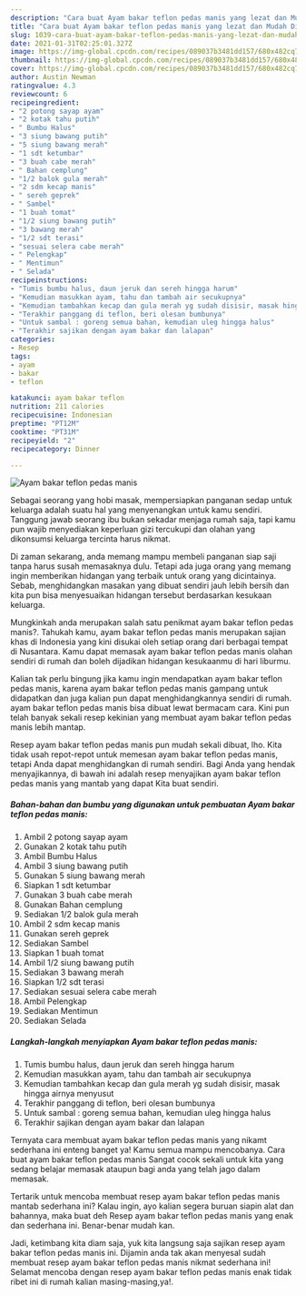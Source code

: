 ```yaml
---
description: "Cara buat Ayam bakar teflon pedas manis yang lezat dan Mudah Dibuat"
title: "Cara buat Ayam bakar teflon pedas manis yang lezat dan Mudah Dibuat"
slug: 1039-cara-buat-ayam-bakar-teflon-pedas-manis-yang-lezat-dan-mudah-dibuat
date: 2021-01-31T02:25:01.327Z
image: https://img-global.cpcdn.com/recipes/089037b3481dd157/680x482cq70/ayam-bakar-teflon-pedas-manis-foto-resep-utama.jpg
thumbnail: https://img-global.cpcdn.com/recipes/089037b3481dd157/680x482cq70/ayam-bakar-teflon-pedas-manis-foto-resep-utama.jpg
cover: https://img-global.cpcdn.com/recipes/089037b3481dd157/680x482cq70/ayam-bakar-teflon-pedas-manis-foto-resep-utama.jpg
author: Austin Newman
ratingvalue: 4.3
reviewcount: 6
recipeingredient:
- "2 potong sayap ayam"
- "2 kotak tahu putih"
- " Bumbu Halus"
- "3 siung bawang putih"
- "5 siung bawang merah"
- "1 sdt ketumbar"
- "3 buah cabe merah"
- " Bahan cemplung"
- "1/2 balok gula merah"
- "2 sdm kecap manis"
- " sereh geprek"
- " Sambel"
- "1 buah tomat"
- "1/2 siung bawang putih"
- "3 bawang merah"
- "1/2 sdt terasi"
- "sesuai selera cabe merah"
- " Pelengkap"
- " Mentimun"
- " Selada"
recipeinstructions:
- "Tumis bumbu halus, daun jeruk dan sereh hingga harum"
- "Kemudian masukkan ayam, tahu dan tambah air secukupnya"
- "Kemudian tambahkan kecap dan gula merah yg sudah disisir, masak hingga airnya menyusut"
- "Terakhir panggang di teflon, beri olesan bumbunya"
- "Untuk sambal : goreng semua bahan, kemudian uleg hingga halus"
- "Terakhir sajikan dengan ayam bakar dan lalapan"
categories:
- Resep
tags:
- ayam
- bakar
- teflon

katakunci: ayam bakar teflon 
nutrition: 211 calories
recipecuisine: Indonesian
preptime: "PT12M"
cooktime: "PT31M"
recipeyield: "2"
recipecategory: Dinner

---
```



![Ayam bakar teflon pedas manis](https://img-global.cpcdn.com/recipes/089037b3481dd157/680x482cq70/ayam-bakar-teflon-pedas-manis-foto-resep-utama.jpg)

Sebagai seorang yang hobi masak, mempersiapkan panganan sedap untuk keluarga adalah suatu hal yang menyenangkan untuk kamu sendiri. Tanggung jawab seorang ibu bukan sekadar menjaga rumah saja, tapi kamu pun wajib menyediakan keperluan gizi tercukupi dan olahan yang dikonsumsi keluarga tercinta harus nikmat.

Di zaman  sekarang, anda memang mampu membeli panganan siap saji tanpa harus susah memasaknya dulu. Tetapi ada juga orang yang memang ingin memberikan hidangan yang terbaik untuk orang yang dicintainya. Sebab, menghidangkan masakan yang dibuat sendiri jauh lebih bersih dan kita pun bisa menyesuaikan hidangan tersebut berdasarkan kesukaan keluarga. 



Mungkinkah anda merupakan salah satu penikmat ayam bakar teflon pedas manis?. Tahukah kamu, ayam bakar teflon pedas manis merupakan sajian khas di Indonesia yang kini disukai oleh setiap orang dari berbagai tempat di Nusantara. Kamu dapat memasak ayam bakar teflon pedas manis olahan sendiri di rumah dan boleh dijadikan hidangan kesukaanmu di hari liburmu.

Kalian tak perlu bingung jika kamu ingin mendapatkan ayam bakar teflon pedas manis, karena ayam bakar teflon pedas manis gampang untuk didapatkan dan juga kalian pun dapat menghidangkannya sendiri di rumah. ayam bakar teflon pedas manis bisa dibuat lewat bermacam cara. Kini pun telah banyak sekali resep kekinian yang membuat ayam bakar teflon pedas manis lebih mantap.

Resep ayam bakar teflon pedas manis pun mudah sekali dibuat, lho. Kita tidak usah repot-repot untuk memesan ayam bakar teflon pedas manis, tetapi Anda dapat menghidangkan di rumah sendiri. Bagi Anda yang hendak menyajikannya, di bawah ini adalah resep menyajikan ayam bakar teflon pedas manis yang mantab yang dapat Kita buat sendiri.

<!--inarticleads1-->

##### Bahan-bahan dan bumbu yang digunakan untuk pembuatan Ayam bakar teflon pedas manis:

1. Ambil 2 potong sayap ayam
1. Gunakan 2 kotak tahu putih
1. Ambil  Bumbu Halus
1. Ambil 3 siung bawang putih
1. Gunakan 5 siung bawang merah
1. Siapkan 1 sdt ketumbar
1. Gunakan 3 buah cabe merah
1. Gunakan  Bahan cemplung
1. Sediakan 1/2 balok gula merah
1. Ambil 2 sdm kecap manis
1. Gunakan  sereh geprek
1. Sediakan  Sambel
1. Siapkan 1 buah tomat
1. Ambil 1/2 siung bawang putih
1. Sediakan 3 bawang merah
1. Siapkan 1/2 sdt terasi
1. Sediakan sesuai selera cabe merah
1. Ambil  Pelengkap
1. Sediakan  Mentimun
1. Sediakan  Selada




<!--inarticleads2-->

##### Langkah-langkah menyiapkan Ayam bakar teflon pedas manis:

1. Tumis bumbu halus, daun jeruk dan sereh hingga harum
1. Kemudian masukkan ayam, tahu dan tambah air secukupnya
1. Kemudian tambahkan kecap dan gula merah yg sudah disisir, masak hingga airnya menyusut
1. Terakhir panggang di teflon, beri olesan bumbunya
1. Untuk sambal : goreng semua bahan, kemudian uleg hingga halus
1. Terakhir sajikan dengan ayam bakar dan lalapan




Ternyata cara membuat ayam bakar teflon pedas manis yang nikamt sederhana ini enteng banget ya! Kamu semua mampu mencobanya. Cara buat ayam bakar teflon pedas manis Sangat cocok sekali untuk kita yang sedang belajar memasak ataupun bagi anda yang telah jago dalam memasak.

Tertarik untuk mencoba membuat resep ayam bakar teflon pedas manis mantab sederhana ini? Kalau ingin, ayo kalian segera buruan siapin alat dan bahannya, maka buat deh Resep ayam bakar teflon pedas manis yang enak dan sederhana ini. Benar-benar mudah kan. 

Jadi, ketimbang kita diam saja, yuk kita langsung saja sajikan resep ayam bakar teflon pedas manis ini. Dijamin anda tak akan menyesal sudah membuat resep ayam bakar teflon pedas manis nikmat sederhana ini! Selamat mencoba dengan resep ayam bakar teflon pedas manis enak tidak ribet ini di rumah kalian masing-masing,ya!.

